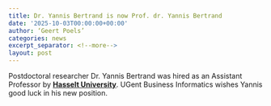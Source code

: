 ```yaml
---
title: Dr. Yannis Bertrand is now Prof. dr. Yannis Bertrand
date: '2025-10-03T00:00:00+00:00'
author: ‘Geert Poels’
categories: news
excerpt_separator: <!--more-->
layout: post
---
```

Postdoctoral researcher Dr. Yannis Bertrand was hired as an Assistant Professor by [<b>Hasselt University</b>](https://www.linkedin.com/posts/yannis-bertrand-144511220_im-happy-to-share-that-im-starting-a-new-activity-7379147784672956416-lU6o?utm_source=share&utm_medium=member_desktop&rcm=ACoAAEWdyy0BVsCeCF8UmhPO5mYOEIiu9-mGiGg).
UGent Business Informatics wishes Yannis good luck in his new position.

<!--more-->
